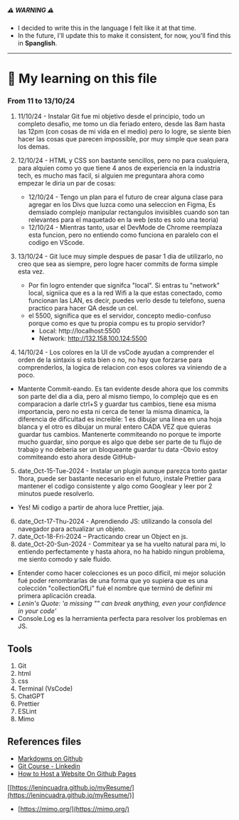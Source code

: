 ##### ⚠️ WARNING ⚠️

- I decided to write this in the language I felt like it at that time.
- In the future, I'll update this to make it consistent, for now, you'll find this in **Spanglish**.

---

# 📝 My learning on this file

### From 11 to 13/10/24

1. 11/10/24 - Instalar Git fue mi objetivo desde el principio, todo un completo desafio, me tomo un dia feriado entero, desde las 8am hasta las 12pm (con cosas de mi vida en el medio) pero lo logre, se siente bien hacer las cosas que parecen impossible, por muy simple que sean para los demas.
2. 12/10/24 - HTML y CSS son bastante sencillos, pero no para cualquiera, para alquien como yo que tiene 4 anos de experiencia en la industria tech, es mucho mas facil, si alguien me preguntara ahora como empezar le diria un par de cosas:
   - 12/10/24 - Tengo un plan para el futuro de crear alguna clase para agregar en los Divs que luzca como una seleccion en Figma, Es demsiado complejo manipular rectangulos invisibles cuando son tan relevantes para el maquetado en la web (esto es solo una teoria)
   - 12/10/24 - Mientras tanto, usar el DevMode de Chrome reemplaza esta funcion, pero no entiendo como funciona en paralelo con el codigo en VScode.
3. 13/10/24 - Git luce muy simple despues de pasar 1 dia de utilizarlo, no creo que sea as siempre, pero logre hacer commits de forma simple esta vez.

   - Por fin logro entender que signifca "local". Si entras tu "network" local, signiica que es a la red Wifi a la que estas conectado, como funcionan las LAN, es decir, puedes verlo desde tu telefono, suena practico para hacer QA desde un cel.
   - el 5500, significa que es el servidor, concepto medio-confuso porque como es que tu propia compu es tu propio servidor?
     - Local: http://localhost:5500
     - Network: http://132.158.100.124:5500

4. 14/10/24 - Los colores en la UI de vsCode ayudan a comprender el orden de la sintaxis si esta bien o no, no hay que forzarse para comprenderlos, la logica de relacion con esos colores va viniendo de a poco.

- Mantente Commit-eando. Es tan evidente desde ahora que los commits son parte del dia a dia, pero al mismo tiempo, lo complejo que es en comparacion a darle ctrl+S y guardar tus cambios, tiene esa misma importancia, pero no esta ni cerca de tener la misma dinamica, la diferencia de dificultad es increible: 1 es dibujar una linea en una hoja blanca y el otro es dibujar un mural entero CADA VEZ que quieras guardar tus cambios. Mantenerte commiteando no porque te importe mucho guardar, sino porque es algo que debe ser parte de tu flujo de trabajo y no deberia ser un bloqueante guardar tu data -Obvio estoy commiteando esto ahora desde GitHub-

5. date_Oct-15-Tue-2024 - Instalar un plugin aunque parezca tonto gastar 1hora, puede ser bastante necesario en el futuro, instale Prettier para mantener el codigo consistente y algo como Googlear y leer por 2 minutos puede resolverlo.

- Yes! Mi codigo a partir de ahora luce Prettier, jaja.

6. date_Oct-17-Thu-2024 - Aprendiendo JS: utilizando la consola del navegador para actualizar un objeto.
7. date_Oct-18-Fri-2024 – Practicando crear un Object en js.
8. date_Oct-20-Sun-2024 - Commitear ya se ha vuelto natural para mi, lo entiendo perfectamente y hasta ahora, no ha habido ningun problema, me siento comodo y sale fluido.

- Entender como hacer colecciones es un poco dificil, mi mejor solución fué poder renombrarlas de una forma que yo supiera que es una colección "collectionOfLi" fué el nombre que terminó de definir mi primera aplicación creada.
- _Lenin's Quote: 'a missing "" can break anything, even your confidence in your code'_
- Console.Log es la herramienta perfecta para resolver los problemas en JS.

## Tools

1. Git
2. html
3. css
4. Terminal (VsCode)
5. ChatGPT
6. Prettier
7. ESLint
8. Mimo

## References files

- [Markdowns on Github](https://docs.github.com/en/get-started/writing-on-github/getting-started-with-writing-and-formatting-on-github/basic-writing-and-formatting-syntax)
- [Git Course - Linkedin](https://www.linkedin.com/learning/git-essential-training-19417064/make-use-of-the-gui-of-visual-studio-code?autoSkip=true&resume=false)
- [How to Host a Website On Github Pages](https://www.youtube.com/watch?v=OltY8JIaP-4&ab_channel=KennyYipCoding)

[[https://lenincuadra.github.io/myResume/](https://lenincuadra.github.io/myResume/)]

- [https://mimo.org/](https://mimo.org/)
